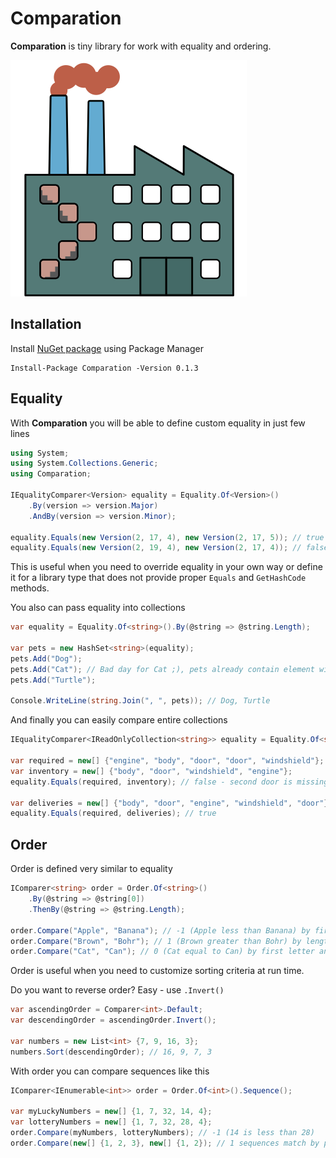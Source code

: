 # Comparation

__Comparation__ is tiny library for work with equality and ordering.

![Comparation](logo.svg)

## Installation

Install [NuGet package](https://www.nuget.org/packages/Comparation/) using Package Manager

```
Install-Package Comparation -Version 0.1.3
```

## Equality

With __Comparation__ you will be able to define custom equality in just few lines

```csharp
using System;
using System.Collections.Generic;
using Comparation;

IEqualityComparer<Version> equality = Equality.Of<Version>()
    .By(version => version.Major)
    .AndBy(version => version.Minor);

equality.Equals(new Version(2, 17, 4), new Version(2, 17, 5)); // true
equality.Equals(new Version(2, 19, 4), new Version(2, 17, 4)); // false, Minor components are different
```

This is useful when you need to override equality in your own way or define it for a library type
that does not provide proper `Equals` and `GetHashCode` methods.

You also can pass equality into collections

```csharp
var equality = Equality.Of<string>().By(@string => @string.Length);

var pets = new HashSet<string>(equality);
pets.Add("Dog");
pets.Add("Cat"); // Bad day for Cat ;), pets already contain element with length 3
pets.Add("Turtle");

Console.WriteLine(string.Join(", ", pets)); // Dog, Turtle
```

And finally you can easily compare entire collections

```csharp
IEqualityComparer<IReadOnlyCollection<string>> equality = Equality.Of<string>().Collection();

var required = new[] {"engine", "body", "door", "door", "windshield"};
var inventory = new[] {"body", "door", "windshield", "engine"};
equality.Equals(required, inventory); // false - second door is missing

var deliveries = new[] {"body", "door", "engine", "windshield", "door"};
equality.Equals(required, deliveries); // true
```

## Order

Order is defined very similar to equality

```csharp
IComparer<string> order = Order.Of<string>()
    .By(@string => @string[0])
    .ThenBy(@string => @string.Length);

order.Compare("Apple", "Banana"); // -1 (Apple less than Banana) by first letter
order.Compare("Brown", "Bohr"); // 1 (Brown greater than Bohr) by length since first letters are same
order.Compare("Cat", "Can"); // 0 (Cat equal to Can) by first letter and length
```

Order is useful when you need to customize sorting criteria at run time.

Do you want to reverse order? Easy - use `.Invert()`

```csharp
var ascendingOrder = Comparer<int>.Default;
var descendingOrder = ascendingOrder.Invert();

var numbers = new List<int> {7, 9, 16, 3};
numbers.Sort(descendingOrder); // 16, 9, 7, 3
```

With order you can compare sequences like this

```csharp
IComparer<IEnumerable<int>> order = Order.Of<int>().Sequence();

var myLuckyNumbers = new[] {1, 7, 32, 14, 4};
var lotteryNumbers = new[] {1, 7, 32, 28, 4};
order.Compare(myNumbers, lotteryNumbers); // -1 (14 is less than 28)
order.Compare(new[] {1, 2, 3}, new[] {1, 2}); // 1 sequences match by prefix, but first is longer
```